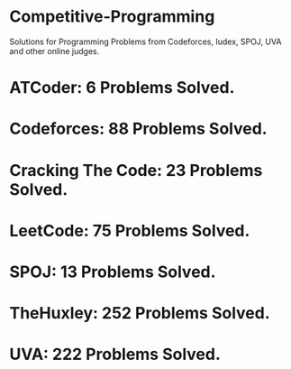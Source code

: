 # Competitive-Programming
Solutions for Programming Problems from Codeforces, Iudex, SPOJ, UVA and other online judges.

# ATCoder: 6 Problems Solved.
# Codeforces: 88 Problems Solved.
# Cracking The Code: 23 Problems Solved.
# LeetCode: 75 Problems Solved.
# SPOJ: 13 Problems Solved.
# TheHuxley: 252 Problems Solved.
# UVA: 222 Problems Solved.
